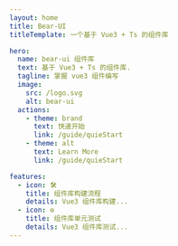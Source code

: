 ```yaml
---
layout: home
title: Bear-UI
titleTemplate: 一个基于 Vue3 + Ts 的组件库

hero:
  name: bear-ui 组件库
  text: 基于 Vue3 + Ts 的组件库.
  tagline: 掌握 vue3 组件编写
  image:
    src: /logo.svg
    alt: bear-ui
  actions:
    - theme: brand
      text: 快速开始
      link: /guide/quieStart
    - theme: alt
      text: Learn More
      link: /guide/quieStart

features:
  - icon: 🛠️
    title: 组件库构建流程
    details: Vue3 组件库构建...
  - icon: ⚙️
    title: 组件库单元测试
    details: Vue3 组件库测试...
---
```

